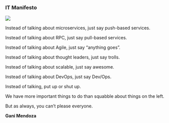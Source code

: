 ### IT Manifesto

<img src="https://itjumpstart.files.wordpress.com/2016/07/isaiah-scroll-l.jpg">

Instead of talking about microservices, just say push-based services.

Instead of talking about RPC, just say pull-based services.

Instead of talking about Agile, just say “anything goes”.

Instead of talking about thought leaders, just say trolls.

Instead of talking about scalable, just say awesome.

Instead of talking about DevOps, just say Dev/Ops.

Instead of talking, put up or shut up.

We have more important things to do than squabble about things on the left.

But as always, you can’t please everyone.

**Gani Mendoza**
